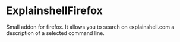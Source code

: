 # ExplainshellFirefox
Small addon for firefox. It allows you to search on explainshell.com a description of a selected command line.
